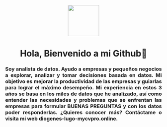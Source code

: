 <div id= header align = "center">
  <img src = "https://media.giphy.com/media/LMt9638dO8dftAjtco/giphy.gif" width="100" />
  <h1 align = "center"> Hola, Bienvenido a mi Github👋</h1>
  <h3 align = "justify"> Soy analista de datos. Ayudo a empresas y pequeños negocios a explorar, analizar y tomar decisiones basada en datos. Mi objetivo es mejorar la      productividad de las empresas y guiarlas para lograr el máximo desempeño. Mi experiencia en estos 3 años se basa en los miles de datos que he analizado, así como        entender las necesidades y problemas que se enfrentan las empresas para formular BUENAS PREGUNTAS y con los datos poder responderlas. ¿Quieres conocer más? 
   Contáctame o visita mi web diogenes-lugo-mycvpro.online.
 </h3>

  
</div>


<!--
**Diogenes360/Diogenes360** is a ✨ _special_ ✨ repository because its `README.md` (this file) appears on your GitHub profile.

**Here are some ideas to get you started:

**- 🔭 I’m currently working on ...
**- 🌱 I’m currently learning ...
**- 👯 I’m looking to collaborate on ...
**- 🤔 I’m looking for help with ...
**- 💬 Ask me about ...
**- 📫 How to reach me: ...
**- 😄 Pronouns: ...
**- ⚡ Fun fact: ...
-->
